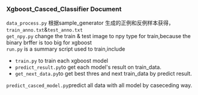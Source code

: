 ### Xgboost_Casced_Classifier    Document
`data_process.py` 根据sample_generator 生成的正例和反例样本获得，`train_anno.txt`&`test_anno.txt`   
`get_npy.py` change the train & test image to npy type for train,because the binary brffer is too big for xgboost   
`run.py`  is  a summary script used to train,include	
* `train.py` to train each xgboost model 
* `predict_result.py`to get each model's  result   on train_data. 
* `get_next_data.py`to get best thres and next train_data by predict result. 

`predict_casced_model.py`predict all data with all model  by caseceding  way.